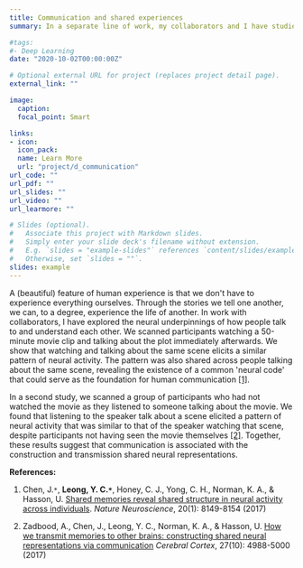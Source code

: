 ```yaml
---
title: Communication and shared experiences
summary: In a separate line of work, my collaborators and I have studied the neural bases of human communication. We found that (1) experiencing, (2) talking about and (3) listening to a verbal description of an event elicits shared patterns of neural activity across individuals. The fidelity of this neural pattern correlated with communication success. These results suggest that communication is associated with the construction of shared neural representations.

#tags:
#- Deep Learning
date: "2020-10-02T00:00:00Z"

# Optional external URL for project (replaces project detail page).
external_link: ""

image:
  caption: 
  focal_point: Smart

links:
- icon:
  icon_pack: 
  name: Learn More
  url: "project/d_communication"
url_code: ""
url_pdf: ""
url_slides: ""
url_video: ""
url_learmore: ""

# Slides (optional).
#   Associate this project with Markdown slides.
#   Simply enter your slide deck's filename without extension.
#   E.g. `slides = "example-slides"` references `content/slides/example-slides.md`.
#   Otherwise, set `slides = ""`.
slides: example
---
```


A (beautiful) feature of human experience is that we don't have to experience everything ourselves. Through the stories we tell one another, we can, to a degree, experience the life of another. In work with collaborators, I have explored the neural underpinnings of how people talk to and understand each other. We scanned participants watching a 50-minute movie clip and talking about the plot immediately afterwards. We show that watching and talking about the same scene elicits a similar pattern of neural activity. The pattern was also shared across people talking about the same scene, revealing the existence of a common 'neural code' that could serve as the foundation for human communication <a href="https://www.nature.com/articles/nn.4450" target="_blank">[1]</a>. 

In a second study, we scanned a group of participants who had not watched the movie as they listened to someone talking about the movie. We found that listening to the speaker talk about a scene elicited a pattern of neural activity that was similar to that of the speaker watching that scene, despite participants not having seen the movie themselves <a href="https://academic.oup.com/cercor/article/27/10/4988/4080827" target="_blank">[2]</a>. Together, these results suggest that communication is associated with the construction and transmission shared neural representations.

**References:**   
1. Chen, J.`*`, **Leong, Y. C.`*`**, Honey, C. J., Yong, C. H., Norman, K. A., & Hasson, U. <a href="https://www.nature.com/articles/nn.4450" target="_blank">Shared memories reveal shared structure in neural activity across individuals</a>. *Nature Neuroscience*, 20(1): 8149-8154 (2017)  


2. Zadbood, A., Chen, J., Leong, Y. C., Norman, K. A., & Hasson, U. <a href="https://academic.oup.com/cercor/article/27/10/4988/4080827" target="_blank">How we transmit memories to other brains: constructing shared neural representations via communication</a> *Cerebral Cortex*, 27(10): 4988-5000 (2017)
